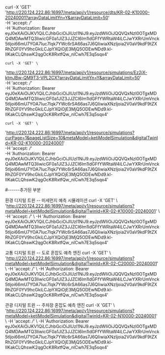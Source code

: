 curl -X 'GET' \
  'http://220.124.222.86:16997/meta/api/v1/resource/dts/KR-02-K10000-20240001?arrayDataLimitYn=Y&arrayDataLimit=50' \
  -H 'accept: */*' \
  -H 'Authorization: Bearer eyJ0eXAiOiJKV1QiLCJhbGciOiJIUzI1NiJ9.eyJzdWIiOiJQQVQxNzI0OTgxMDQ4MDAwMTQ3IiwicGF0a1JlZ3JJZCI6Im1ldGFfYWRtaW4iLCJwYXRrUmVnck5tIjoi66mU7YOA7Iuc7Iqk7YWc6rSA66as7J6QIiwiaXNzIjoia2V0aV9kdF9tZXRhZGF0YV9hcGkiLCJpYXQiOjE3MjQ5ODEwNDd9.kl-IIKakCLQhswK2qgOcK8RxtfQw_nlCwh7E3q5sqx4'

	curl -X 'GET' \
  'http://220.124.222.86:16997/meta/api/v1/resource/simulations/Ez2jX-ktmJBw-QM9T3-VPL2CX?arrayDataLimitYn=Y&arrayDataLimit=50' \
  -H 'accept: */*' \
  -H 'Authorization: Bearer eyJ0eXAiOiJKV1QiLCJhbGciOiJIUzI1NiJ9.eyJzdWIiOiJQQVQxNzI0OTgxMDQ4MDAwMTQ3IiwicGF0a1JlZ3JJZCI6Im1ldGFfYWRtaW4iLCJwYXRrUmVnck5tIjoi66mU7YOA7Iuc7Iqk7YWc6rSA66as7J6QIiwiaXNzIjoia2V0aV9kdF9tZXRhZGF0YV9hcGkiLCJpYXQiOjE3MjQ5ODEwNDd9.kl-IIKakCLQhswK2qgOcK8RxtfQw_nlCwh7E3q5sqx4'


	curl -X 'GET' \
  'http://220.124.222.86:16997/meta/api/v1/resource/simulations?curPage=1&pageListSize=10&metaModel=ketiModelSimulation&digitalTwinId=KR-02-K10000-20240001' \
  -H 'accept: */*' \
  -H 'Authorization: Bearer eyJ0eXAiOiJKV1QiLCJhbGciOiJIUzI1NiJ9.eyJzdWIiOiJQQVQxNzI0OTgxMDQ4MDAwMTQ3IiwicGF0a1JlZ3JJZCI6Im1ldGFfYWRtaW4iLCJwYXRrUmVnck5tIjoi66mU7YOA7Iuc7Iqk7YWc6rSA66as7J6QIiwiaXNzIjoia2V0aV9kdF9tZXRhZGF0YV9hcGkiLCJpYXQiOjE3MjQ5ODEwNDd9.kl-IIKakCLQhswK2qgOcK8RxtfQw_nlCwh7E3q5sqx4'
	


#------추가된 부분

환경 디지털 트윈 -- 미세먼지 예측 시뮬레이션
curl -X 'GET' \   'http://220.124.222.86:16997/meta/api/v1/resource/simulations?metaModel=ketiModelSimulation&digitalTwinId=KR-02-K10000-20240001' \   -H 'accept: */*' \   -H 'Authorization: Bearer eyJ0eXAiOiJKV1QiLCJhbGciOiJIUzI1NiJ9.eyJzdWIiOiJQQVQxNzI0OTgxMDQ4MDAwMTQ3IiwicGF0a1JlZ3JJZCI6Im1ldGFfYWRtaW4iLCJwYXRrUmVnck5tIjoi66mU7YOA7Iuc7Iqk7YWc6rSA66as7J6QIiwiaXNzIjoia2V0aV9kdF9tZXRhZGF0YV9hcGkiLCJpYXQiOjE3MjQ5ODEwNDd9.kl-IIKakCLQhswK2qgOcK8RxtfQw_nlCwh7E3q5sqx4'

교통 디지털 트윈 -- 도로 혼잡도 예측 엔진
curl -X 'GET' \   'http://220.124.222.86:16997/meta/api/v1/resource/simulations?metaModel=ketiModelSimulation&digitalTwinId=KR-02-C20000-20240001' \   -H 'accept: */*' \   -H 'Authorization: Bearer eyJ0eXAiOiJKV1QiLCJhbGciOiJIUzI1NiJ9.eyJzdWIiOiJQQVQxNzI0OTgxMDQ4MDAwMTQ3IiwicGF0a1JlZ3JJZCI6Im1ldGFfYWRtaW4iLCJwYXRrUmVnck5tIjoi66mU7YOA7Iuc7Iqk7YWc6rSA66as7J6QIiwiaXNzIjoia2V0aV9kdF9tZXRhZGF0YV9hcGkiLCJpYXQiOjE3MjQ5ODEwNDd9.kl-IIKakCLQhswK2qgOcK8RxtfQw_nlCwh7E3q5sqx4'

관광 디지털 트윈 -- 주차장 혼잡도 예측 엔진
curl -X 'GET' \   'http://220.124.222.86:16997/meta/api/v1/resource/simulations?metaModel=ketiModelSimulation&digitalTwinId=KR-02-N10000-20240001' \   -H 'accept: */*' \   -H 'Authorization: Bearer eyJ0eXAiOiJKV1QiLCJhbGciOiJIUzI1NiJ9.eyJzdWIiOiJQQVQxNzI0OTgxMDQ4MDAwMTQ3IiwicGF0a1JlZ3JJZCI6Im1ldGFfYWRtaW4iLCJwYXRrUmVnck5tIjoi66mU7YOA7Iuc7Iqk7YWc6rSA66as7J6QIiwiaXNzIjoia2V0aV9kdF9tZXRhZGF0YV9hcGkiLCJpYXQiOjE3MjQ5ODEwNDd9.kl-IIKakCLQhswK2qgOcK8RxtfQw_nlCwh7E3q5sqx4'